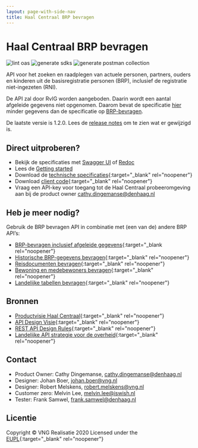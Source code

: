 ```yaml
---
layout: page-with-side-nav
title: Haal Centraal BRP bevragen
---
```

# Haal Centraal BRP bevragen

![lint oas](https://github.com/VNG-Realisatie/Haal-Centraal-BRP-bevragen-RvIG/workflows/lint-oas/badge.svg)
![generate sdks](https://github.com/VNG-Realisatie/Haal-Centraal-BRP-bevragen-RvIG/workflows/generate-sdks/badge.svg)
![generate postman collection](https://github.com/VNG-Realisatie/Haal-Centraal-BRP-bevragen-RvIG/workflows/generate-postman-collection/badge.svg)

API voor het zoeken en raadplegen van actuele personen, partners, ouders en kinderen uit de basisregistratie personen (BRP), inclusief de registratie niet-ingezeten (RNI).

De API zal door RvIG worden aangeboden. Daarin wordt een aantal afgeleide gegevens niet opgenomen. Daarom bevat de specificatie [hier](https://github.com/VNG-Realisatie/Haal-Centraal-BRP-Bevragen-RvIG/blob/master/specificatie/genereervariant/openapi.yaml) minder gegevens dan de specificatie op [BRP-bevragen](https://github.com/VNG-Realisatie/Haal-Centraal-BRP-bevragen/blob/master/specificatie/genereervariant/openapi.yaml).

De laatste versie is 1.2.0. Lees de [release notes](releasenotes.md) om te zien wat er gewijzigd is.

## Direct uitproberen?
* Bekijk de specificaties met [Swagger UI](https://vng-realisatie.github.io/Haal-Centraal-BRP-bevragen-RvIG/swagger-ui) of [Redoc](https://vng-realisatie.github.io/Haal-Centraal-BRP-bevragen-RvIG/redoc)
* Lees de [Getting started](./getting-started)
* Download de [technische specificaties](https://github.com/VNG-Realisatie/Haal-Centraal-BRP-bevragen-RvIG/blob/master/specificatie/genereervariant/openapi.yaml){:target="_blank" rel="noopener"}
* Download [client code](https://github.com/VNG-Realisatie/Haal-Centraal-BRP-bevragen-RvIG/tree/master/code){:target="_blank" rel="noopener"}
* Vraag een API-key voor toegang tot de Haal Centraal probeeromgeving aan bij de product owner [cathy.dingemanse@denhaag.nl](mailto:cathy.dingemanse@denhaag.nl)

## Heb je meer nodig?
Gebruik de BRP bevragen API in combinatie met (een van de) andere BRP API’s:

* [BRP-bevragen inclusief afgeleide gegevens](https://vng-realisatie.github.io/Haal-Centraal-BRP-bevragen){:target="_blank rel="noopener"}
* [Historische BRP-gegevens bevragen](https://vng-realisatie.github.io/Haal-Centraal-BRP-historie-bevragen){:target="_blank" rel="noopener"}
* [Reisdocumenten bevragen](https://vng-realisatie.github.io/Haal-Centraal-Reisdocumenten-bevragen){:target="_blank" rel="noopener"}
* [Bewoning en medebewoners bevragen](https://vng-realisatie.github.io/Haal-Centraal-BRP-bewoning){:target="_blank" rel="noopener"}
* [Landelijke tabellen bevragen](https://vng-realisatie.github.io/Haal-Centraal-BRP-tabellen-bevragen){:target="_blank" rel="noopener"}

## Bronnen

* [Productvisie Haal Centraal](https://vng-realisatie.github.io/Haal-Centraal){:target="_blank" rel="noopener"}
* [API Design Visie](https://github.com/Geonovum/KP-APIs/tree/master/Werkgroep%20Design%20Visie){:target="_blank" rel="noopener"}
* [REST API Design Rules](https://docs.geostandaarden.nl/api/API-Designrules/){:target="_blank" rel="noopener"}
* [Landelijke API strategie voor de overheid](https://geonovum.github.io/KP-APIs/){:target="_blank" rel="noopener"}

## Contact

* Product Owner: Cathy Dingemanse, [cathy.dingemanse@denhaag.nl](mailto:cathy.dingemanse@denhaag.nl)
* Designer: Johan Boer, [johan.boer@vng.nl](mailto:johan.boer@vng.nl)
* Designer: Robert Melskens, [robert.melskens@vng.nl](mailto:robert.melskens@vng.nl)
* Customer zero: Melvin Lee, [melvin.lee@iswish.nl](mailto:melvin.lee@iswish.nl)
* Tester: Frank Samwel, [frank.samwel@denhaag.nl](mailto:frank.samwel@denhaag.nl)

## Licentie

Copyright &copy; VNG Realisatie 2020
Licensed under the [EUPL](https://github.com/VNG-Realisatie/Haal-Centraal-BRP-bevragen-RvIG/blob/master/LICENCE.md){:target="_blank" rel="noopener"}

